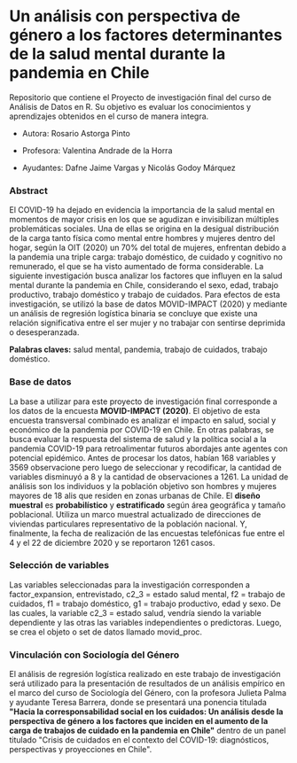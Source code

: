 # Un análisis con perspectiva de género a los factores determinantes de la salud mental durante la pandemia en Chile

Repositorio que contiene el Proyecto de investigación final del curso de Análisis de Datos en R. Su objetivo es evaluar los conocimientos y aprendizajes obtenidos en el curso de manera integra.

-   Autora: Rosario Astorga Pinto

-   Profesora: Valentina Andrade de la Horra

-   Ayudantes: Dafne Jaime Vargas y Nicolás Godoy Márquez

### Abstract

El COVID-19 ha dejado en evidencia la importancia de la salud mental en momentos de mayor crisis en los que se agudizan e invisibilizan múltiples problemáticas sociales. Una de ellas se origina en la desigual distribución de la carga tanto física como mental entre hombres y mujeres dentro del hogar, según la OIT (2020) un 70% del total de mujeres, enfrentan debido a la pandemia una triple carga: trabajo doméstico, de cuidado y cognitivo no remunerado, el que se ha visto aumentado de forma considerable. La siguiente investigación busca analizar los factores que influyen en la salud mental durante la pandemia en Chile, considerando el sexo, edad, trabajo productivo, trabajo doméstico y trabajo de cuidados. Para efectos de esta investigación, se utilizó la base de datos MOVID-IMPACT (2020) y mediante un análisis de regresión logística binaria se concluye que existe una relación significativa entre el ser mujer y no trabajar con sentirse deprimida o desesperanzada.

**Palabras claves:** salud mental, pandemia, trabajo de cuidados, trabajo doméstico.

### Base de datos

La base a utilizar para este proyecto de investigación final corresponde a los datos de la encuesta **MOVID-IMPACT (2020)**. El objetivo de esta encuesta transversal combinado es analizar el impacto en salud, social y económico de la pandemia por COVID-19 en Chile. En otras palabras, se busca evaluar la respuesta del sistema de salud y la política social a la pandemia COVID-19 para retroalimentar futuros abordajes ante agentes con potencial epidémico. Antes de procesar los datos, habían 168 variables y 3569 observacione pero luego de seleccionar y recodificar, la cantidad de variables disminuyó a 8 y la cantidad de observaciones a 1261. La unidad de análisis son los individuos y la población objetivo son hombres y mujeres mayores de 18 alis que residen en zonas urbanas de Chile. El **diseño muestral** es **probabilístico** y **estratificado** según área geográfica y tamaño poblacional. Utiliza un marco muestral actualizado de direcciones de viviendas particulares representativo de la población nacional. Y, finalmente, la fecha de realización de las encuestas telefónicas fue entre el 4 y el 22 de diciembre 2020 y se reportaron 1261 casos.

### Selección de variables

Las variables seleccionadas para la investigación corresponden a factor_expansion, entrevistado, c2_3 = estado salud mental, f2 = trabajo de cuidados, f1 = trabajo doméstico, g1 = trabajo productivo, edad y sexo. De las cuales, la variable c2_3 = estado salud, vendría siendo la variable dependiente y las otras las variables independientes o predictoras. Luego, se crea el objeto o set de datos llamado movid_proc.

### Vinculación con Sociología del Género

El análisis de regresión logística realizado en este trabajo de investigación será utilizado para la presentación de resultados de un análisis empírico en el marco del curso de Sociología del Género, con la profesora Julieta Palma y ayudante Teresa Barrera, donde se presentará una ponencia titulada **"Hacia la corresponsabilidad social en los cuidados: Un análisis desde la perspectiva de género a los factores que inciden en el aumento de la carga de trabajos de cuidado en la pandemia en Chile"** dentro de un panel titulado "Crisis de cuidados en el contexto del COVID-19: diagnósticos, perspectivas y proyecciones en Chile".
